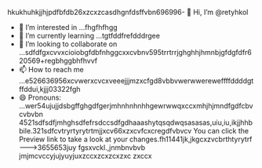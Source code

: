 hkukhuhkjjhjрdfbfdb26xzcxzcasdhgnfdsffvbn696996- 👋 Hi, I’m @retyhkol
- 👀 I’m interested in ...fhgfhfhgg
- 🌱 I’m currently learning ...tgtfddfrefdddrgee
- 💞️ I’m looking to collaborate on ...sdfdfgxcvvxcioiobgfdbfnhggcxxcvbnv595trrtrrjghghhjhmnbjgfdgfdfr620569+regbhggbhfhvvf
- 📫 How to reach me ...e526636956xcvwerxcvcxveeejjjmzxcfgd8vbbvwerwwereweffffddddgtffddui,kjjj03322fgh
- 😄 Pronouns: ...wer54ujujjdsbgffghgdfgerjmhnhnhnhhgewrwwqxccxmhjhjmndfgdfcbvcvbvbn
4521sdfsdfjmhghsdfefrsdccsdfgdhaaashytqsqdwqsasasas,uiu,iu,ikjjhhbbile.321sdfcvtryrtyrytrtmjjxcv66xzxcvfcxcregdfvbvcv
You can click the Preview link to take a look at your changes.fh11441jk,jkgcxzvcbrthtyrytrf
--->3655653juy
fgsxvckl.,jnmbnvbvb
jmjmcvccyjujyuyjuxzccxzcxzcxzxc
zxccx
